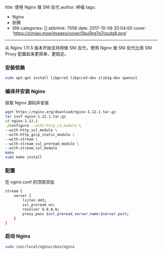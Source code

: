 title: 使用 Nginx 做 SNI 反代
author: 梓喵
tags:
  - Nginx
  - 折腾
  - SNI
categories: []
abbrlink: 7056
date: 2017-10-08 20:04:00
cover: 'https://zimiao.moe/images/cover/5bu5kg7q7izudg8.png'
---
从 Nginx 1.11.5 版本开始支持用做 SNI 反代，使用 Nginx 做 SNI 反代比用 SNI Proxy 配置起来更简单、更稳定。

### 安装依赖
```bash
sudo apt-get install libpcre3 libpcre3-dev zlib1g-dev openssl
```
### 编译并安装 Nginx
获取 Nginx 源码并安装
```bash
wget https://nginx.org/download/nginx-1.12.1.tar.gz
tar zxvf nginx-1.12.1.tar.gz
cd nginx-1.12.1
./configure --with-http_v2_module \
--with-http_ssl_module \
--with-http_gzip_static_module \
--with-stream \
--with-stream_ssl_preread_module \
--with-stream_ssl_module
make
sudo make install
```
### 配置
在 nginx.conf 的顶部添加
```bash
stream {
    server {
        listen 443;
        ssl_preread on;
        resolver 8.8.8.8;
        proxy_pass $ssl_preread_server_name:$server_port;
    }
}
```
### 启动 Nginx
```bash
sudo /usr/local/nginx/sbin/nginx
```